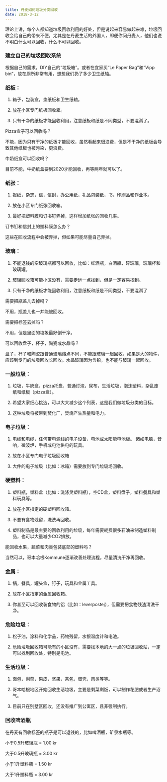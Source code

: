 ```yaml
---
title: 丹麦如何垃圾分类回收
date: 2018-3-12
---
```


理论上讲，每个人都知道垃圾回收利用的好处，但是说起来容易做起来难，垃圾回收会给自己的带来不便，尤其是在丹麦生活的外国人，即便你问丹麦人，他们也说不明白什么可以回收，什么不可以回收。


### 建立自己的垃圾回收系统
根据自己的需求，DIY自己的“垃圾箱”。或者在宜家买“Le Paper Bag”和“Vipp bin”，放在厕所非常有用，想想我们扔了多少卫生纸轴。

### 纸板：

1. 箱子，包装盒，垫纸板和卫生纸轴。

2. 放在小区专门纸板回收箱。

3. 只有干净的纸板才能回收利用，注意纸板和纸是不同类型，不要混淆了。

Pizza盒子可以回收吗？

不能，因为只有干净的纸板才能回收，虽然看起来很浪费，但是不干净的纸板会导致其他纸板也被污染，更浪费。

牛奶纸盒可以回收吗？

目前不能，牛奶纸盒要到2020才能回收，再等两年就可以了。


### 纸张：

1. 报纸，杂志，信，信封，办公用纸，礼品包装纸，书，印刷品和作业本。

2. 放在小区专门纸张回收箱。

3. 最好把塑料膜和订书钉弄掉，这样增加纸张的回收几率。

订书钉和信封上的塑料膜怎么办？

这些在回收流程中会被弄掉，但如果可能尽量自己弄掉。

### 玻璃：

1. 不能退钱的空玻璃瓶都可以回收，比如：红酒瓶，白酒瓶，碎玻璃，玻璃杯和玻璃罐。

2. 玻璃回收箱可能小区没有，需要走远一点找到，但是一定容易找到。

3. 只有干净的纸板才能回收利用，注意纸板和纸是不同类型，不要混淆了

需要把瓶盖儿去掉吗？

不用，瓶盖儿也一并能被回收。

需要把标签去掉吗？

不用，但是里面的垃圾最好倒干净。

可以回收盘子，杯子，陶瓷或水晶吗？

盘子，杯子和陶瓷跟普通玻璃熔点不同，不能跟玻璃一起回收，如果是大的物件，应该到专门的垃圾回收长回收。水晶玻璃因为含铅，也不能与玻璃一起回收。

### 一般垃圾：

1. 垃圾，牛奶盒，pizza托盘，普通灯泡，尿布，生活垃圾，泡沫塑料，杂乱废纸和纸板（pizza盒）。

2. 希望大家细心挑选，可以大大减少这个列表，这是我们做垃圾分类的目标。

3. 这种垃圾将被带到焚化厂，焚烧产生热量和电力。


### 电子垃圾：

1. 电线和电缆，任何带电源线的电子设备，电池或太阳能电池板。 诸如电脑，音响，微波炉，手机或电池供电的玩具。

2. 放在小区专门电子垃圾回收箱

3. 大件的电子垃圾（比如：冰箱）需要放到专门垃圾场回收。

### 硬塑料：

1. 塑料瓶，塑料盒（比如：洗涤灵塑料瓶），空CD盒，塑料盘子，塑料餐具和塑料玩具等。

2. 放在小区指定的硬塑料回收箱。

3. 不要有食物残留，洗洗再回收。

4. 塑料制品是最主要的回收利用的垃圾，每年需要耗费很多石油来制造塑料制品，也可以大量减少CO2排放。

能回收水果，蔬菜和肉类包装底部的塑料吗？

当然可以，哥本哈根Kommune逐渐改善处理流程，尽量清洗干净再回收。

### 金属：

1. 锅，餐具，罐头盒，钉子，玩具和金属工具。

2. 放在小区指定的金属回收箱。

3. 你甚至可以回收装食物的铝（比如：leverpostej），但需要把食物残渣清洗干净。

### 危险垃圾：

1. 松子油，涂料和化学品，药物残留，水银温度计和电池。

2. 危险垃圾回收箱可能有的小区没有，需要找本地的大一点的垃圾回收站，一定可以找到回收处，特别是电池。

### 生活垃圾：

1. 面包，剩菜，果皮，坚果，茶包，蛋壳，肉类等等。

2. 哥本哈根地区开始回收生活垃圾，主要是剩菜剩饭，可以制作花肥或者生产沼气。

3. 目前只在别墅区回收，还没有推广到公寓区，且非强制执行。

### 回收啤酒瓶

在丹麦有回收标签的瓶子是可以退钱的，比如啤酒瓶，矿泉水瓶等。

小于0.5升玻璃瓶 = 1.00 kr

大于0.5升玻璃瓶 = 3.00 kr

小于1升塑料瓶 = 1.50 kr

大于1升塑料瓶 = 3.00 kr
